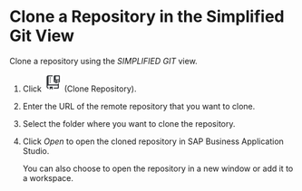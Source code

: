 <!-- loio58c25d9867254d4f8d549b0f66fd580e -->

# Clone a Repository in the Simplified Git View

Clone a repository using the *SIMPLIFIED GIT* view.

1.  Click ![Clone icon](images/clone_repo-_new_1f7fed9.png) \(Clone Repository\).
2.  Enter the URL of the remote repository that you want to clone.
3.  Select the folder where you want to clone the repository.
4.  Click *Open* to open the cloned repository in SAP Business Application Studio.

    You can also choose to open the repository in a new window or add it to a workspace.


